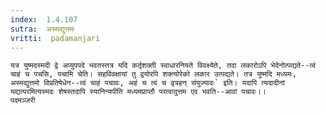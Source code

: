 ```yaml
---
index:  1.4.107
sutra:  अस्मद्युत्तमः
vritti:  padamanjari
---
```


	यत्र युष्मदस्मदी द्वे अप्युपपदे भवतस्तत्र यदि कर्तृशक्ती स्वाधारनियते विवक्ष्येते, तदा लकारोऽपि भेदेनोत्पद्यते--त्वं चाहं च पचसि, पचामि चेति। सहविवक्षायां तु द्वयोरपि शक्त्योरेको लकार उत्पद्यते। तत्र युष्मदि मध्यमः, अस्मद्युत्तमो विप्रतिषेधेन--त्वं चाहं पचावः, अहं च त्वं च वृत्रहन् संयुज्यावः` इति। यदापि त्यदादीनां यद्यत्परमित्यस्मदः शेषस्तदापि स्यानिन्यपीति मध्यमप्राप्तौ परत्वादुत्तम एव भवति--आवां पचावः।।
	पदमञ्जरी
